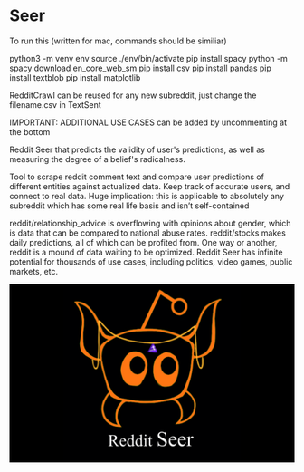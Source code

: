 # Seer

To run this (written for mac, commands should be similiar)


python3 -m venv env
source ./env/bin/activate
pip install spacy
python -m spacy download en_core_web_sm
pip install csv
pip install pandas
pip install textblob
pip install matplotlib



RedditCrawl can be reused for any new subreddit, just change the filename.csv in TextSent




IMPORTANT: ADDITIONAL USE CASES can be added by uncommenting at the bottom 




Reddit Seer that predicts the validity of user's predictions, as well as measuring the degree of a belief's radicalness.

Tool to scrape reddit comment text and compare user predictions of different entities against actualized data.
Keep track of accurate users, and connect to real data.
Huge implication: this is applicable to absolutely any subreddit which has some real life basis and isn’t self-contained

reddit/relationship_advice is overflowing with opinions about gender, which is data that can be compared to national abuse rates.
reddit/stocks makes daily predictions, all of which can be profited from.
One way or another, reddit is a mound of data waiting to be optimized.
Reddit Seer has infinite potential for thousands of use cases, including politics, video games, public markets, etc.

![Happy Christmas](Screen_Shot_2020-07-26_at_2.03.06_AM.png)

